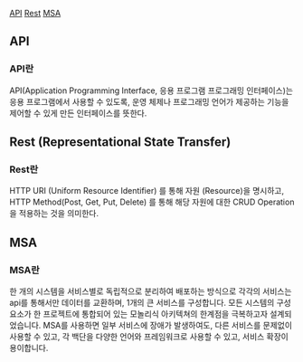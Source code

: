 [API](#API)
[Rest](#Rest)
[MSA](#MSA) 


## API
### API란

API(Application Programming Interface, 응용 프로그램 프로그래밍 인터페이스)는 응용 프로그램에서 사용할 수 있도록, 운영 체제나 프로그래밍 언어가 제공하는 기능을 제어할 수 있게 만든 인터페이스를 뜻한다.

## Rest (Representational State Transfer)
### Rest란
 HTTP URI (Uniform Resource Identifier) 를 통해 자원 (Resource)을 명시하고, HTTP Method(Post, Get, Put, Delete) 를 통해 해당 자원에 대한 CRUD Operation 을 적용하는 것을 의미한다.


## MSA
### MSA란
한 개의 시스템을 서비스별로 독립적으로 분리하여 배포하는 방식으로 각각의 서비스는 api를 통해서만 데이터를 교환하며, 1개의 큰 서비스를 구성합니다. 모든 시스템의 구성요소가 한 프로젝트에 통합되어 있는 모놀리식 아키텍쳐의 한계점을 극복하고자 설계되었습니다. MSA를 사용하면 일부 서비스에 장애가 발생하여도, 다른 서비스를 문제없이 사용할 수 있고, 각 백단을 다양한 언어와 프레임워크로 사용할 수 있고, 서비스 확장이 용이합니다. 
